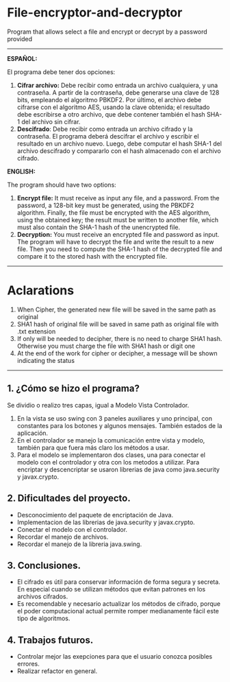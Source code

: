 # File-encryptor-and-decryptor
Program that allows select a file and encrypt or decrypt by a password provided

<hr>

**ESPAÑOL:**

El programa debe tener dos opciones: 
1. **Cifrar archivo:** Debe recibir como entrada un archivo cualquiera, y una contraseña. A partir de la contraseña, debe generarse una clave de 128 bits, empleando el algoritmo PBKDF2. Por último, el archivo debe cifrarse con el algoritmo AES, usando la clave obtenida; el resultado debe escribirse a otro archivo, que debe contener también el hash SHA-1 del archivo sin cifrar.
1.  **Descifrado**: Debe recibir como entrada un archivo cifrado y la contraseña. El programa deberá descifrar el archivo y escribir el resultado en un archivo nuevo. Luego, debe computar el hash SHA-1 del archivo descifrado y compararlo con el hash almacenado con el archivo cifrado.

**ENGLISH:**

The program should have two options:
1. **Encrypt file:** It must receive as input any file, and a password. From the password, a 128-bit key must be generated, using the PBKDF2 algorithm. Finally, the file must be encrypted with the AES algorithm, using the obtained key; the result must be written to another file, which must also contain the SHA-1 hash of the unencrypted file.
1. **Decryption:** You must receive an encrypted file and password as input. The program will have to decrypt the file and write the result to a new file. Then you need to compute the SHA-1 hash of the decrypted file and compare it to the stored hash with the encrypted file.

<hr>

# Aclarations

1. When Cipher, the generated new file will be saved in the same path as original
1. SHA1 hash of original file will be saved in same path as original file with .txt extension
1. If only will be needed to decipher, there is no need to charge SHA1 hash. Otherwise you must charge the file with SHA1 hash or digit one
1. At the end of the work for cipher or decipher, a message will be shown indicating the status

<hr>

## 1. ¿Cómo se hizo el programa?

Se dividio o realizo tres capas, igual a Modelo Vista Controlador.
1. En la vista se uso swing con 3 paneles auxiliares y uno principal, con constantes para los botones y algunos mensajes. También estados de la aplicación.
1. En el controlador se manejo la comunicación entre vista y modelo, también para que fuera más claro los métodos a usar.
1. Para el modelo se implementaron dos clases, una para conectar el modelo con el controlador y otra con los metodos a utilizar. Para encriptar y descencriptar se usaron librerias de java como java.security y javax.crypto.


## 2. Dificultades del proyecto.

- Desconocimiento del paquete de encriptación de Java.
- Implementacion de las librerias de java.security y javax.crypto.
- Conectar el modelo con el controlador.
- Recordar el manejo de archivos.
- Recordar el manejo de la libreria java.swing.

## 3. Conclusiones.

- El cifrado es útil para conservar información de forma segura y secreta. En especial cuando se utilizan métodos que evitan patrones en los archivos cifrados.
- Es recomendable y necesario actualizar los métodos de cifrado, porque el poder computacional actual permite romper medianamente fácil este tipo de algoritmos.

## 4. Trabajos futuros.

- Controlar mejor las exepciones para que el usuario conozca posibles errores.
- Realizar refactor en general.